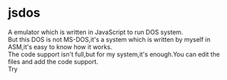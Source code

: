 jsdos
=====

A emulator which is written in JavaScript to run DOS system.<br />
But this DOS is not MS-DOS,it's a system which is written by myself in ASM,it's easy to know how it works.<br />
The code support isn't full,but for my system,it's enough.You can edit the files and add the code support.<br />
<a src="http://TonyLianLong.github.io/jsdos">Try</a>